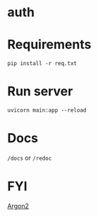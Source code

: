 # auth

# Requirements
`pip install -r req.txt`

# Run server
`uvicorn main:app --reload`

# Docs
`/docs` or `/redoc`

# FYI
[Argon2](https://argon2-cffi.readthedocs.io/en/stable/argon2.html#)
